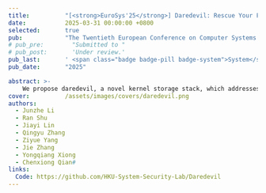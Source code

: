 ```yaml
---
title:          "[<strong>EuroSys'25</strong>] Daredevil: Rescue Your Flash Storage from Inflexible Kernel Storage Stack"
date:           2025-03-31 00:00:00 +0800
selected:       true
pub:            "The Twentieth European Conference on Computer Systems (EuroSys’25)"
# pub_pre:        "Submitted to "
# pub_post:       'Under review.'
pub_last:       ' <span class="badge badge-pill badge-system">System</span>'
pub_date:       "2025"

abstract: >-
    We propose daredevil, a novel kernel storage stack, which addresses the multi-tenancy issue by decoupling the static bindings and allowing full connectivity between cores and NQs. In this way, Daredevil grants multi-tenancy control the flexibility to freely route requests among NQs according to their SLAs. Moreover, it incorporates multi-tenancy-aware scheduling on NQs to facilitate efficient request routing. Our evaluation shows that Daredevil can reduce I/O request latency by up to 3-170× compared to current kernel storage stacks, while maintaining comparable throughput.
cover:          /assets/images/covers/daredevil.png
authors:
  - Junzhe Li
  - Ran Shu
  - Jiayi Lin
  - Qingyu Zhang
  - Ziyue Yang
  - Jie Zhang
  - Yongqiang Xiong
  - Chenxiong Qian#
links:
  Code: https://github.com/HKU-System-Security-Lab/Daredevil
---
```

